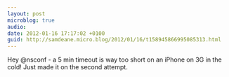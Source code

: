 ```yaml
---
layout: post
microblog: true
audio: 
date: 2012-01-16 17:17:02 +0100
guid: http://samdeane.micro.blog/2012/01/16/t158945866995085313.html
---
```

Hey @nsconf - a 5 min timeout is way too short on an iPhone on 3G in the cold! Just made it on the second attempt.
